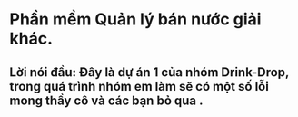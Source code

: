 # Phần mềm Quản lý bán nước giải khác.
## Lời nói đầu:  Đây là dự án 1 của nhóm Drink-Drop, trong quá trình nhóm em làm sẽ có một số lỗi mong thầy cô và các bạn bỏ qua .
